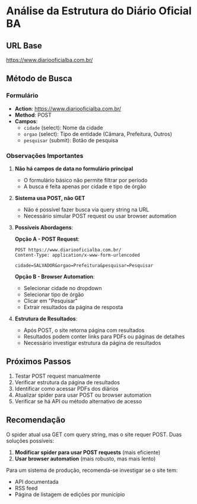 # Análise da Estrutura do Diário Oficial BA

## URL Base
https://www.diariooficialba.com.br/

## Método de Busca

### Formulário
- **Action**: https://www.diariooficialba.com.br/
- **Method**: POST
- **Campos**:
  - `cidade` (select): Nome da cidade
  - `orgao` (select): Tipo de entidade (Câmara, Prefeitura, Outros)
  - `pesquisar` (submit): Botão de pesquisa

### Observações Importantes

1. **Não há campos de data no formulário principal**
   - O formulário básico não permite filtrar por período
   - A busca é feita apenas por cidade e tipo de órgão

2. **Sistema usa POST, não GET**
   - Não é possível fazer busca via query string na URL
   - Necessário simular POST request ou usar browser automation

3. **Possíveis Abordagens**:
   
   **Opção A - POST Request**:
   ```
   POST https://www.diariooficialba.com.br/
   Content-Type: application/x-www-form-urlencoded
   
   cidade=SALVADOR&orgao=Prefeitura&pesquisar=Pesquisar
   ```
   
   **Opção B - Browser Automation**:
   - Selecionar cidade no dropdown
   - Selecionar tipo de órgão
   - Clicar em "Pesquisar"
   - Extrair resultados da página de resposta

4. **Estrutura de Resultados**:
   - Após POST, o site retorna página com resultados
   - Resultados podem conter links para PDFs ou páginas de detalhes
   - Necessário investigar estrutura da página de resultados

## Próximos Passos

1. Testar POST request manualmente
2. Verificar estrutura da página de resultados
3. Identificar como acessar PDFs dos diários
4. Atualizar spider para usar POST ou browser automation
5. Verificar se há API ou método alternativo de acesso

## Recomendação

O spider atual usa GET com query string, mas o site requer POST. 
Duas soluções possíveis:

1. **Modificar spider para usar POST requests** (mais eficiente)
2. **Usar browser automation** (mais robusto, mas mais lento)

Para um sistema de produção, recomenda-se investigar se o site tem:
- API documentada
- RSS feed
- Página de listagem de edições por município

